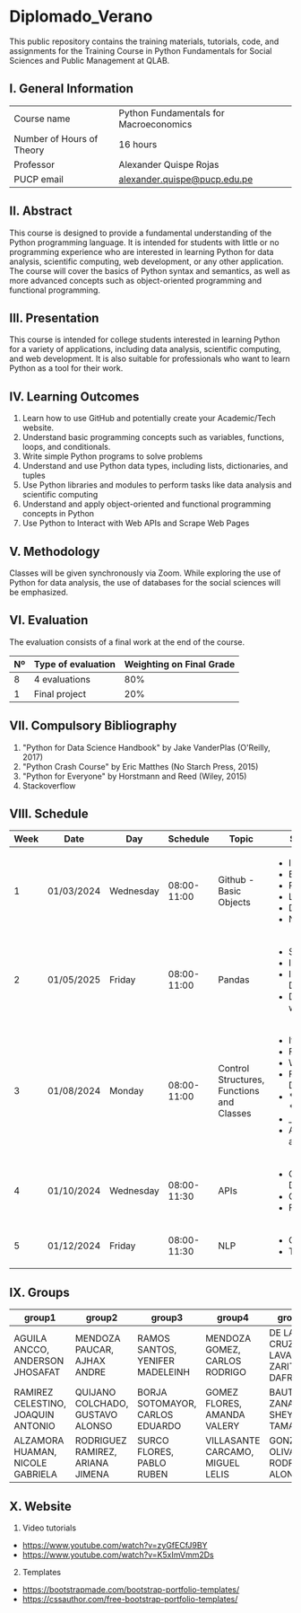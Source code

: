 # Diplomado_Verano

This public repository contains the training materials, tutorials, code, and assignments for the Training Course in Python Fundamentals for Social Sciences and Public Management at QLAB.

## I. General Information

|  | | 
|:-------------------|---|
| Course name | Python Fundamentals for Macroeconomics | 
| Number of Hours of Theory | 16 hours |
| Professor | Alexander Quispe Rojas |
| PUCP email | alexander.quispe@pucp.edu.pe |


## II. Abstract

This course is designed to provide a fundamental understanding of the Python programming language. It is intended for students with little or no programming experience who are interested in learning Python for data analysis, scientific computing, web development, or any other application. The course will cover the basics of Python syntax and semantics, as well as more advanced concepts such as object-oriented programming and functional programming.

## III. Presentation

This course is intended for college students interested in learning Python for a variety of applications, including data analysis, scientific computing, and web development. It is also suitable for professionals who want to learn Python as a tool for their work.

## IV. Learning Outcomes

1.	Learn how to use GitHub and potentially create your Academic/Tech website.
2.	Understand basic programming concepts such as variables, functions, loops, and conditionals.
3.	Write simple Python programs to solve problems
4.	Understand and use Python data types, including lists, dictionaries, and tuples
5.	Use Python libraries and modules to perform tasks like data analysis and scientific computing
6.	Understand and apply object-oriented and functional programming concepts in Python
7.	Use Python to Interact with Web APIs and Scrape Web Pages

## V. Methodology

Classes will be given synchronously via Zoom. While exploring the use of Python for data analysis, the use of databases for the social sciences will be emphasized.

## VI. Evaluation

The evaluation consists of a final work at the end of the course.

| Nº | Type of evaluation | Weighting on Final Grade |
|:-------------------|---| ---|
| 8 | 4 evaluations | 80% |
| 1 | Final project | 20%|

## VII. Compulsory Bibliography

1.	"Python for Data Science Handbook" by Jake VanderPlas (O'Reilly, 2017) 
2.	"Python Crash Course" by Eric Matthes (No Starch Press, 2015) 
3.	"Python for Everyone" by Horstmann and Reed (Wiley, 2015)
4.	Stackoverflow

## VIII. Schedule

|Week|Date|Day|Schedule|Topic|Subtopic
|---|---|---|---|---|---
|1|01/03/2024|Wednesday|08:00-11:00| Github - Basic Objects| <ul>  <li>Installation</li>   <li>Branches</li>   <li>Repository </li> <li>Lists</li>   <li>Dictionaries</li>   <li>NumPy </li> </ul>   
|2|01/05/2025|Friday|08:00-11:00| Pandas | <ul>  <li> Series </li>   <li>Indexing</li>   <li>Importing Data </li> <li> Data wrangling </li> </ul>      
|3|01/08/2024|Monday|08:00-11:00 | Control Structures, Functions and Classes| <ul>  <li> If condition </li>   <li> For loop</li>   <li> While Loop</li> <li> Function Definitions </li>   <li> *args and **kwwargs </li>   <li> \_init_</li> <li> Attributes and Methods</li> </ul>    
|4|01/10/2024|Wednesday|08:00-11:30| APIs| <ul>  <li>Google Directions</li>   <li>Geolocation</li> <li>Finance APIs</li> </ul>   
|5|01/12/2024|Friday|08:00-11:30| NLP| <ul>  <li> GPT-4 </li>   <li> Transformers </li>   </ul> 

## IX. Groups
| group1               | group2                          | group3                     | group4                            | group5                      | group6                             | 
|----------------------|---------------------------------|----------------------------|-----------------------------------|-----------------------------|------------------------------------|
| AGUILA ANCCO, ANDERSON JHOSAFAT  |MENDOZA PAUCAR, AJHAX ANDRE   |RAMOS SANTOS, YENIFER MADELEINH    | MENDOZA GOMEZ, CARLOS RODRIGO| DE LA CRUZ LAVADO, ZARIT DAFRA| VASQUEZ BAJONERO, MARIA FERNANDA    |         
| RAMIREZ CELESTINO, JOAQUIN ANTONIO| QUIJANO COLCHADO, GUSTAVO ALONSO | BORJA SOTOMAYOR, CARLOS EDUARDO | GOMEZ FLORES, AMANDA VALERY| BAUTISTA ZANABIO, SHEYLA TAMARA | VASQUEZ BALLEN, PIERO ANDRES   | 
|ALZAMORA HUAMAN, NICOLE GABRIELA |RODRIGUEZ RAMIREZ, ARIANA JIMENA | SURCO FLORES, PABLO RUBEN |  VILLASANTE CARCAMO, MIGUEL LELIS   |GONZALEZ OLIVA, RODRIGO ALONSO   | ANTUNEZ SANCHEZ, MILLARY MADELEINE|           

## X. Website

1. Video tutorials
- https://www.youtube.com/watch?v=zyGfECfJ9BY
- https://www.youtube.com/watch?v=K5xImVmm2Ds


2. Templates
- https://bootstrapmade.com/bootstrap-portfolio-templates/
- https://cssauthor.com/free-bootstrap-portfolio-templates/





